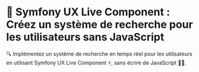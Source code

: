 # 🚀 Symfony UX Live Component : Créez un système de recherche pour les utilisateurs sans JavaScript
🔍 Implémentez un système de recherche en temps réel pour les utilisateurs en utilisant Symfony UX Live Component ⚡, sans écrire de JavaScript 🧑‍💻.
